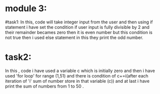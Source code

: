 # module 3:

#task1:
In this, code will take integer input from the user and then using if statement i have set the condition if user input is fully divisible by 2 and their remainder becames zero then it is even number but this condition is not true then i used else statement in this they print the odd number.

# task2:
In this , code i have used a variable c which is initially zero and then i have used 'for loop' for range (1,51) and there is condition of c+=i(after each iteration of 'i' sum of number store in that variable (c)) and at last i have print the sum of numbers from 1 to 50 .

